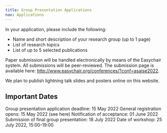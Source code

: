 ```yaml
---
title: Group Presentation Applications
nav: Applications
---
```


In your application, please include the following:

- Name and short description of your research group (up to 1 page)
- List of research topics
- List of up to 5 selected publications

Paper submission will be handled electronically by means of the Easychair system. All submissions will be peer-reviewed. The submission page is available here: http://www.easychair.org/conferences/?conf=asaise2022.

We plan to publish lightning talk slides and posters online on this website.

## Important Dates
Group presentation application deadline: 15 May 2022
General registration opens: 15 May 2022 (see here)
Notification of acceptance: 01 June 2022
Submission of final group presentation: 18 July 2022
Date of workshop: 25 July 2022, 15:00-19:00